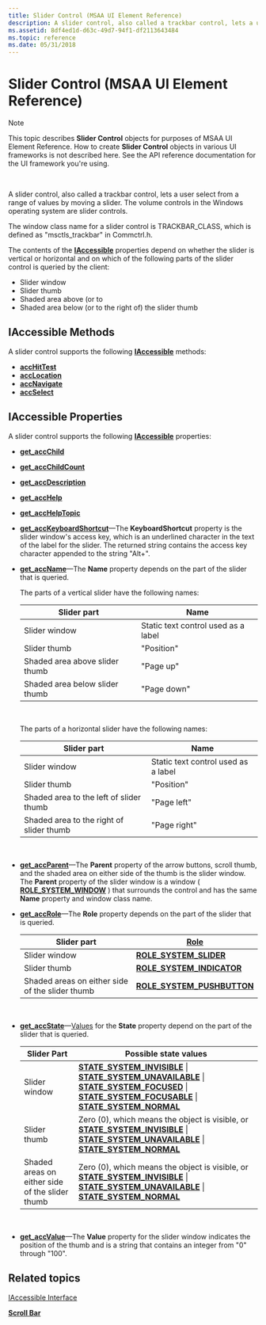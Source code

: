 ```yaml
---
title: Slider Control (MSAA UI Element Reference)
description: A slider control, also called a trackbar control, lets a user select from a range of values by moving a slider. The volume controls in the Windows operating system are slider controls.
ms.assetid: 8df4ed1d-d63c-49d7-94f1-df2113643484
ms.topic: reference
ms.date: 05/31/2018
---
```


# Slider Control (MSAA UI Element Reference)

> [!Note]  
> This topic describes **Slider Control** objects for purposes of MSAA UI Element Reference. How to create **Slider Control** objects in various UI frameworks is not described here. See the API reference documentation for the UI framework you're using.

 

A slider control, also called a trackbar control, lets a user select from a range of values by moving a slider. The volume controls in the Windows operating system are slider controls.

The window class name for a slider control is TRACKBAR\_CLASS, which is defined as "msctls\_trackbar" in Commctrl.h.

The contents of the [**IAccessible**](/windows/desktop/api/oleacc/nn-oleacc-iaccessible) properties depend on whether the slider is vertical or horizontal and on which of the following parts of the slider control is queried by the client:

-   Slider window
-   Slider thumb
-   Shaded area above (or to
-   Shaded area below (or to the right of) the slider thumb

## IAccessible Methods

A slider control supports the following [**IAccessible**](/windows/desktop/api/oleacc/nn-oleacc-iaccessible) methods:

-   [**accHitTest**](/windows/desktop/api/Oleacc/nf-oleacc-iaccessible-acchittest)
-   [**accLocation**](/windows/desktop/api/Oleacc/nf-oleacc-iaccessible-acclocation)
-   [**accNavigate**](/windows/desktop/api/Oleacc/nf-oleacc-iaccessible-accnavigate)
-   [**accSelect**](/windows/desktop/api/Oleacc/nf-oleacc-iaccessible-accselect)

## IAccessible Properties

A slider control supports the following [**IAccessible**](/windows/desktop/api/oleacc/nn-oleacc-iaccessible) properties:

-   [**get\_accChild**](/windows/desktop/api/Oleacc/nf-oleacc-iaccessible-get_accchild)
-   [**get\_accChildCount**](/windows/desktop/api/Oleacc/nf-oleacc-iaccessible-get_accchildcount)
-   [**get\_accDescription**](/windows/desktop/api/Oleacc/nf-oleacc-iaccessible-get_accdescription)
-   [**get\_accHelp**](/windows/desktop/api/Oleacc/nf-oleacc-iaccessible-get_acchelp)
-   [**get\_accHelpTopic**](/windows/desktop/api/Oleacc/nf-oleacc-iaccessible-get_acchelptopic)
-   [**get\_accKeyboardShortcut**](/windows/desktop/api/Oleacc/nf-oleacc-iaccessible-get_acckeyboardshortcut)—The **KeyboardShortcut** property is the slider window's access key, which is an underlined character in the text of the label for the slider. The returned string contains the access key character appended to the string "Alt+".
-   [**get\_accName**](/windows/desktop/api/Oleacc/nf-oleacc-iaccessible-get_accname)—The **Name** property depends on the part of the slider that is queried.

    The parts of a vertical slider have the following names:

    

    | Slider part                    | Name                                |
    |--------------------------------|-------------------------------------|
    | Slider window                  | Static text control used as a label |
    | Slider thumb                   | "Position"                          |
    | Shaded area above slider thumb | "Page up"                           |
    | Shaded area below slider thumb | "Page down"                         |

    

     

    The parts of a horizontal slider have the following names:

    

    | Slider part                              | Name                                |
    |------------------------------------------|-------------------------------------|
    | Slider window                            | Static text control used as a label |
    | Slider thumb                             | "Position"                          |
    | Shaded area to the left of slider thumb  | "Page left"                         |
    | Shaded area to the right of slider thumb | "Page right"                        |

    

     

-   [**get\_accParent**](/windows/desktop/api/Oleacc/nf-oleacc-iaccessible-get_accparent)—The **Parent** property of the arrow buttons, scroll thumb, and the shaded area on either side of the thumb is the slider window. The **Parent** property of the slider window is a window ( [**ROLE\_SYSTEM\_WINDOW**](object-roles.md) ) that surrounds the control and has the same **Name** property and window class name.
-   [**get\_accRole**](/windows/desktop/api/Oleacc/nf-oleacc-iaccessible-get_accrole)—The **Role** property depends on the part of the slider that is queried. 

    | Slider part                                     | [Role](object-roles.md)                                                |
    |-------------------------------------------------|-------------------------------------------------------------------------|
    | Slider window                                   | [**ROLE\_SYSTEM\_SLIDER**](object-roles.md)         |
    | Slider thumb                                    | [**ROLE\_SYSTEM\_INDICATOR**](object-roles.md)   |
    | Shaded areas on either side of the slider thumb | [**ROLE\_SYSTEM\_PUSHBUTTON**](object-roles.md) |

    

     

-   [**get\_accState**](/windows/desktop/api/Oleacc/nf-oleacc-iaccessible-get_accstate)—[Values](object-state-constants.md) for the **State** property depend on the part of the slider that is queried. 

    | Slider Part                                     | Possible state values                                                                                                                                                                                                                                                                                                                                                                                                           |
    |-------------------------------------------------|---------------------------------------------------------------------------------------------------------------------------------------------------------------------------------------------------------------------------------------------------------------------------------------------------------------------------------------------------------------------------------------------------------------------------------|
    | Slider window                                   | [**STATE\_SYSTEM\_INVISIBLE**](object-state-constants.md) \| [**STATE\_SYSTEM\_UNAVAILABLE**](object-state-constants.md) \| [**STATE\_SYSTEM\_FOCUSED**](object-state-constants.md) \| [**STATE\_SYSTEM\_FOCUSABLE**](object-state-constants.md) \| [**STATE\_SYSTEM\_NORMAL**](object-state-constants.md) |
    | Slider thumb                                    | Zero (0), which means the object is visible, or [**STATE\_SYSTEM\_INVISIBLE**](object-state-constants.md) \| [**STATE\_SYSTEM\_UNAVAILABLE**](object-state-constants.md) \| [**STATE\_SYSTEM\_NORMAL**](object-state-constants.md)                                                                                                                       |
    | Shaded areas on either side of the slider thumb | Zero (0), which means the object is visible, or [**STATE\_SYSTEM\_INVISIBLE**](object-state-constants.md) \| [**STATE\_SYSTEM\_UNAVAILABLE**](object-state-constants.md) \| [**STATE\_SYSTEM\_NORMAL**](object-state-constants.md)                                                                                                                       |

    

     

-   [**get\_accValue**](/windows/desktop/api/Oleacc/nf-oleacc-iaccessible-get_accvalue)—The **Value** property for the slider window indicates the position of the thumb and is a string that contains an integer from "0" through "100".

## Related topics

<dl> <dt>

[IAccessible Interface](/windows/desktop/api/oleacc/nn-oleacc-iaccessible)
</dt> <dt>

[**Scroll Bar**](scroll-bar.md)
</dt> </dl>

 

 




